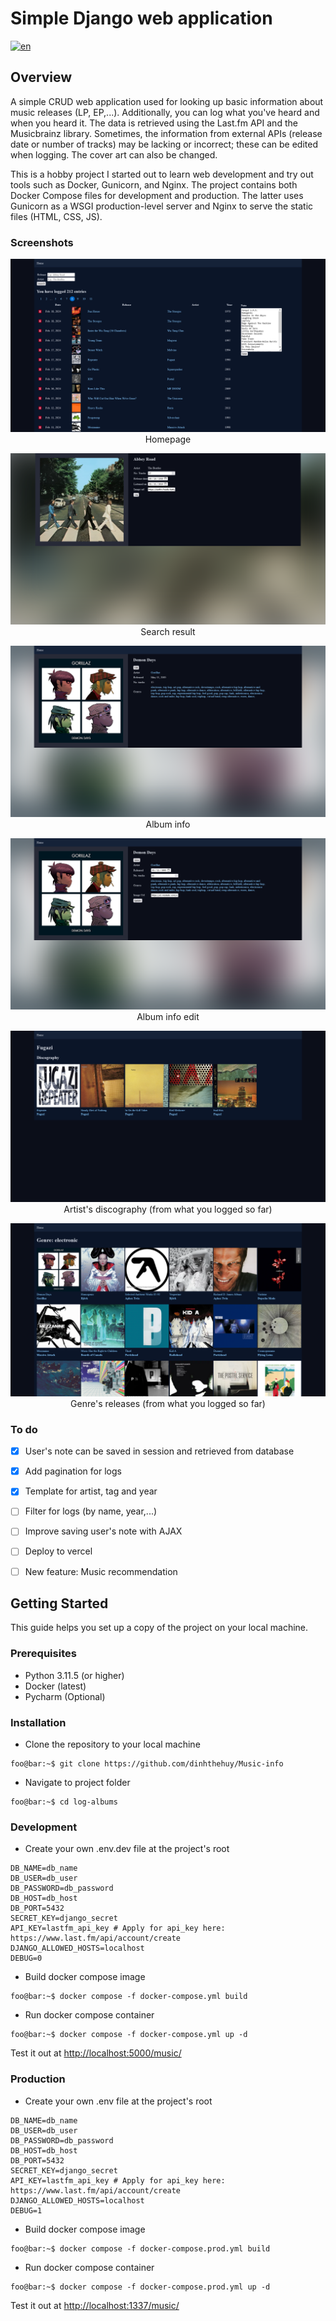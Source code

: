 # Simple Django web application
[![en](https://img.shields.io/badge/lang-en-yellow.svg)](./README.md)

## Overview

A simple CRUD web application used for looking up basic information about music releases (LP, EP,...). Additionally, you can log what you've heard and when you heard it. The data is retrieved using the Last.fm API and the Musicbrainz library. Sometimes, the information from external APIs (release date or number of tracks) may be lacking or incorrect; these can be edited when logging. The cover art can also be changed.

This is a hobby project I started out to learn web development and try out tools such as Docker, Gunicorn, and Nginx. The project contains both Docker Compose files for development and production. The latter uses Gunicorn as a WSGI production-level server and Nginx to serve the static files (HTML, CSS, JS).

### Screenshots 
<p align="center">
  <img src="./img/Home.png" alt="Homepage" title="Homepage">
  Homepage
</p>

<p align="center">
  <img src="./img/Search_result.png" alt="search_result" title="Search result">
  Search result
</p>

<p align="center">
  <img src="./img/Album_info.png" alt="album_info" title="Album info">
  Album info
</p>

<p align="center">
  <img src="./img/Album_edit.png" alt="album_edit" title="Album info edit">
  Album info edit
</p>

<p align="center">
  <img src="./img/Artist.png" alt="artist" title="Artist's discography">
  Artist's discography (from what you logged so far)
</p>

<p align="center">
  <img src="./img/Genre.png" alt="genre" title="Genre's releases">
  Genre's releases (from what you logged so far)
</p>

### To do
- [x] User's note can be saved in session and retrieved from database
- [x] Add pagination for logs 
- [x] Template for artist, tag and year
- [ ] Filter for logs (by name, year,...)
- [ ] Improve saving user's note with AJAX
- [ ] Deploy to vercel
- [ ] New feature: Music recommendation


## Getting Started
This guide helps you set up a copy of the project on your local machine.


### Prerequisites
* Python 3.11.5 (or higher)
* Docker (latest)
* Pycharm (Optional)

### Installation
- Clone the repository to your local machine
```console
foo@bar:~$ git clone https://github.com/dinhthehuy/Music-info
```
- Navigate to project folder
```console
foo@bar:~$ cd log-albums
```
### Development
- Create your own .env.dev file at the project's root
```env
DB_NAME=db_name
DB_USER=db_user
DB_PASSWORD=db_password
DB_HOST=db_host
DB_PORT=5432
SECRET_KEY=django_secret
API_KEY=lastfm_api_key # Apply for api_key here: https://www.last.fm/api/account/create
DJANGO_ALLOWED_HOSTS=localhost
DEBUG=0
```
- Build docker compose image
```console
foo@bar:~$ docker compose -f docker-compose.yml build
```
- Run docker compose container
```console
foo@bar:~$ docker compose -f docker-compose.yml up -d
```
Test it out at [http://localhost:5000/music/](http://localhost:5000/music/)

### Production
- Create your own .env file at the project's root
```env
DB_NAME=db_name
DB_USER=db_user
DB_PASSWORD=db_password
DB_HOST=db_host
DB_PORT=5432
SECRET_KEY=django_secret 
API_KEY=lastfm_api_key # Apply for api_key here: https://www.last.fm/api/account/create
DJANGO_ALLOWED_HOSTS=localhost
DEBUG=1
```
- Build docker compose image
```console
foo@bar:~$ docker compose -f docker-compose.prod.yml build 
```
- Run docker compose container
```console
foo@bar:~$ docker compose -f docker-compose.prod.yml up -d
```
Test it out at [http://localhost:1337/music/](http://localhost:1337/music/)
